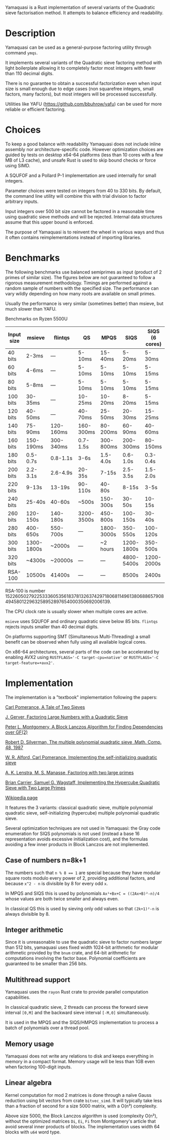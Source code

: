 Yamaquasi is a Rust implementation of several variants of the Quadratic sieve
factorisation method. It attempts to balance efficiency and readability.

# Description

Yamaquasi can be used as a general-purpose factoring utility through command `ymqs`.

It implements several variants of the Quadratic sieve factoring method with light
boilerplate allowing it to completely factor most integers with fewer than
110 decimal digits.

There is no guarantee to obtain a successful factorization even when input size
is small enough due to edge cases (non squarefree integers, small factors,
many factors), but most integers will be processed successfully.

Utilities like YAFU (https://github.com/bbuhrow/yafu) can be used for more
reliable or efficient factoring.

# Choices

To keep a good balance with readability Yamaquasi does not include inline assembly
nor architecture-specific code. However optimization choices are guided by tests
on desktop x64-64 platforms (less than 10 cores with a few MB of L3 cache), and
unsafe Rust is used to skip bound checks or force using SIMD.

A SQUFOF and a Pollard P-1 implementation are used internally for small integers.

Parameter choices were tested on integers from 40 to 330 bits. By default, the command
line utility will combine this with trial division to factor arbitrary inputs.

Input integers over 500 bit size cannot be factored in a reasonable time
using quadratic sieve methods and will be rejected. Internal data structures
assume that this upper bound is enforced.

The purpose of Yamaquasi is to reinvent the wheel in various ways and thus
it often contains reimplementations instead of importing libraries.

# Benchmarks

The following benchmarks use balanced semiprimes as input (product of 2 primes
of similar size). The figures below are not guaranteed to follow a rigorous
measurement methodology. Timings are performed against a random sample
of numbers with the specified size. The performance can vary wildly depending
on how many roots are available on small primes.

Usually the performance is very similar (sometimes better) than msieve,
but much slower than YAFU.

Benchmarks on Ryzen 5500U

|Input size| msieve  | flintqs |   QS    |  MPQS   |  SIQS   | SIQS (6 cores) |
| -------- | ------- | ------- | ------- | ------- | ------- | ------- |
|  40 bits |   2-3ms | —       |  5-10ms | 15-40ms |  5-20ms |   5-30ms|
|  60 bits |   4-6ms | —       |  5-10ms |  5-10ms |  5-10ms |   5-15ms|
|  80 bits |   5-8ms | —       |  5-10ms |  5-10ms |  5-10ms |   5-15ms|
| 100 bits | 30-35ms | —       | 10-25ms | 10-20ms |  8-20ms |   5-15ms|
| 120 bits | 40-50ms | —       | 40-70ms | 25-50ms |  20-30ms|  15-25ms|
| 140 bits | 75-90ms |120-160ms|160-300ms| 80-200ms|  60-90ms|  40-60ms|
| 160 bits |150-190ms|300-340ms| 0.7-1.5s|300-800ms|200-300ms| 80-150ms|
| 180 bits | 0.5-0.7s| 0.8-1.1s|    3-6s | 1.5-4.0s| 0.6-1.0s| 0.3-0.4s|
| 200 bits | 2.2-3.1s| 2.6-4.9s|  20-35s |   7-15s | 2.5-3.5s| 1.5-2.0s|
| 220 bits |   9-13s |  13-19s | 90-110s |  40-80s |   8-15s |    3-5s |
| 240 bits |  25-40s |  40-60s |  ~500s  | 150-300s|  30-50s |  10-15s |
| 260 bits | 120-150s| 140-180s|3200-3500s|450-800s| 100-150s|  30-40s |
| 280 bits | 400-650s| 550-700s|    —    |1800-3000s| 350-550s | 100-120s |
| 300 bits |1300-1800s| ~2000s |    —    | ~2 hours |1200-1800s| 350-500s |
| 320 bits |  ~4300s  | ~20000s|    —    |    —     |4800-5400s|1200-2000s|
| RSA-100  | 10500s   | 41400s |    —    |    —     |   8500s  |  2400s   |

RSA-100 is number 1522605027922533360535618378132637429718068114961380688657908494580122963258952897654000350692006139.

The CPU clock rate is usually slower when multiple cores are active.

`msieve` uses SQUFOF and ordinary quadratic sieve below 85 bits.
`flintqs` rejects inputs smaller than 40 decimal digits.

On platforms supporting SMT (Simultaneous Multi-Threading) a small benefit
can be observed when fully using all available logical cores.

On x86-64 architectures, several parts of the code can be accelerated
by enabling AVX2 using `RUSTFLAGS='-C target-cpu=native'`
or `RUSTFLAGS='-C target-feature=+avx2'`.

# Implementation

The implementation is a "textbook" implementation following the papers:

[Carl Pomerance, A Tale of Two Sieves
](https://www.ams.org/notices/199612/pomerance.pdf)

[J. Gerver, Factoring Large Numbers with a Quadratic Sieve
](https://www.jstor.org/stable/2007781)

[Peter L. Montgomery, A Block Lanczos Algorithm for Finding Dependencies over GF(2)
](https://doi.org/10.1007/3-540-49264-X_9)

[Robert D. Silverman, The multiple polynomial quadratic sieve
,Math. Comp. 48, 1987](https://doi.org/10.1090/S0025-5718-1987-0866119-8)

[W. R. Alford, Carl Pomerance, Implementing the self-initializing quadratic sieve
](https://math.dartmouth.edu/~carlp/implementing.pdf)

[A. K. Lenstra, M. S. Manasse, Factoring with two large primes
](https://doi.org/10.1090/S0025-5718-1994-1250773-9)

[Brian Carrier, Samuel G. Wagstaff, Implementing the Hypercube Quadratic Sieve
with Two Large Primes](https://homes.cerias.purdue.edu/~ssw/qs4.pdf)

[Wikipedia page](https://en.wikipedia.org/wiki/Quadratic_sieve)

It features the 3 variants: classical quadratic sieve, multiple polynomial
quadratic sieve, self-initializing (hypercube) multiple polynomial
quadratic sieve.

Several optimization techniques are not used in Yamaquasi: the Gray code enumeration
for SIQS polynomials is not used (instead a base 16 representation avoids excessive
initialization cost), and the formulas avoiding a few inner products in Block Lanczos
are not implemented.

## Case of numbers n=8k+1

The numbers such that `n % 8 == 1` are special because they have modular square
roots modulo every power of 2, providing additional factors, and because
`x^2 - n` is divisible by 8 for every odd `x`.

In MPQS and SIQS this is used by polynomials `Ax²+Bx+C = ((2Ax+B)²-n)/4`
whose values are both twice smaller and always even.

In classical QS this is used by sieving only odd values so that
`(2k+1)²-n` is always divisible by 8.

## Integer arithmetic

Since it is unreasonable to use the quadratic sieve to factor numbers larger
than 512 bits, yamaquasi uses fixed width 1024-bit arithmetic for
modular arithmetic provided by the `bnum` crate, and 64-bit arithmetic
for computations involving the factor base. Polynomial coefficients are
guaranteed to be smaller than 256 bits.

## Multithread support

Yamaquasi uses the `rayon` Rust crate to provide parallel computation capabilities.

In classical quadratic sieve, 2 threads can process the forward sieve
interval `[0,M]` and the backward sieve interval `[-M,0]` simultaneously.

It is used in the MPQS and the SIQS/HMPQS implementation to process a batch
of polynomials over a thread pool.

## Memory usage

Yamaquasi does not write any relations to disk and keeps everything in memory
in a compact format. Memory usage will be less than 1GB even when factoring
100-digit inputs.

## Linear algebra

Kernel computation for mod 2 matrices is done through a naïve Gauss reduction
using bit vectors from crate `bitvec_simd`. It will typically take less than
a fraction of second for a size 5000 matrix, with a O(n³) complexity.

Above size 5000, the Block Lanczos algorithm is used (complexity O(n²), without
the optimized matrices `Di`, `Ei`, `Fi` from Montgomery's article that avoid
several inner products of blocks.
The implementation uses width 64 blocks with `u64` word type.

